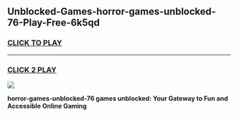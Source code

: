 
## Unblocked-Games-horror-games-unblocked-76-Play-Free-6k5qd
<h3>
<a href="https://premium76.site?title=horror-games-unblocked-76&ref=22A">CLICK TO PLAY</a></h3>
<hr>

<h3>
<a href="https://premium76.site?title=horror-games-unblocked-76&ref=22A">CLICK 2 PLAY</a>
  
</h3>

<a href="https://premium76.site?title=horror-games-unblocked-76&ref=22A"><img src="https://clearcache.store/games.png"></a>


**horror-games-unblocked-76 games unblocked: Your Gateway to Fun and Accessible Online Gaming**
